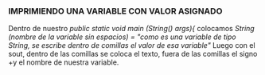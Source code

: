 ### IMPRIMIENDO UNA VARIABLE CON VALOR ASIGNADO

Dentro de nuestro *public static void main (String() args){*
colocamos *String (nombre de la variable sin espacios) = "como es una variable de tipo String, se escribe dentro de comillas el valor de esa variable"*
Luego con el sout, dentro de las comillas se coloca el texto, fuera de las comillas el signo +y el nombre de nuestra variable.
